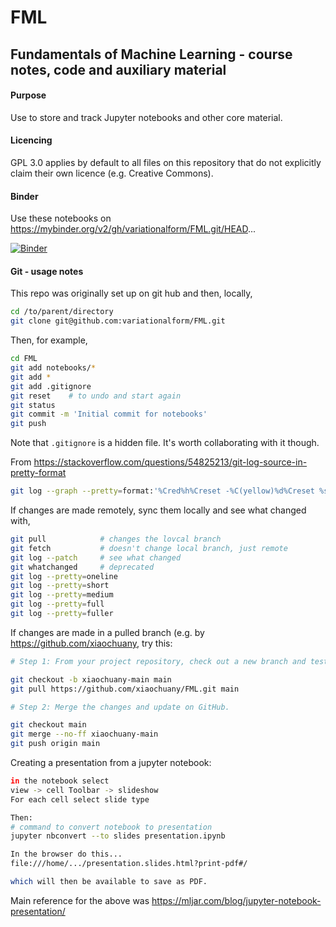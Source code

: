# FML

## Fundamentals of Machine Learning - course notes, code and auxiliary material

#### Purpose

Use to store and track Jupyter notebooks and other core material. 

#### Licencing

GPL 3.0 applies by default to all files on this repository that do not explicitly 
claim their own licence (e.g. Creative Commons).



#### Binder

Use these notebooks on <https://mybinder.org/v2/gh/variationalform/FML.git/HEAD>...

[![Binder](https://mybinder.org/badge_logo.svg)](https://mybinder.org/v2/gh/variationalform/FML.git/HEAD)



#### Git - usage notes

This repo was originally set up on git hub and then, locally,

```bash
cd /to/parent/directory
git clone git@github.com:variationalform/FML.git
```

Then, for example, 
```bash
cd FML
git add notebooks/*
git add *
git add .gitignore 
git reset    # to undo and start again
git status
git commit -m 'Initial commit for notebooks'
git push
```
Note that `.gitignore` is a hidden file. It's worth collaborating with it though.

From <https://stackoverflow.com/questions/54825213/git-log-source-in-pretty-format>

```bash
git log --graph --pretty=format:'%Cred%h%Creset -%C(yellow)%d%Creset %s %Cgreen(%cr) %C(bold blue)<%an>%Creset' --abbrev-commit
```


If changes are made remotely, sync them locally and see what changed with,

```bash
git pull            # changes the lovcal branch
git fetch           # doesn't change local branch, just remote
git log --patch     # see what changed
git whatchanged     # deprecated
git log --pretty=oneline
git log --pretty=short
git log --pretty=medium
git log --pretty=full
git log --pretty=fuller
```

If changes are made in a pulled branch (e.g. by <https://github.com/xiaochuany>, try this:

```bash
# Step 1: From your project repository, check out a new branch and test the changes.

git checkout -b xiaochuany-main main
git pull https://github.com/xiaochuany/FML.git main

# Step 2: Merge the changes and update on GitHub.

git checkout main
git merge --no-ff xiaochuany-main
git push origin main
```

Creating a presentation from a jupyter notebook:

```bash
in the notebook select
view -> cell Toolbar -> slideshow
For each cell select slide type

Then:
# command to convert notebook to presentation
jupyter nbconvert --to slides presentation.ipynb

In the browser do this...
file:///home/.../presentation.slides.html?print-pdf#/

which will then be available to save as PDF.

```

Main reference for the above was 
<https://mljar.com/blog/jupyter-notebook-presentation/>

